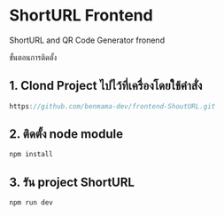 # ShortURL Frontend

ShortURL and QR Code Generator fronend

ขั้นตอนการติดตั้ง




## 1. Clond Project ไปไว้ที่เครื่องโดยใช้คําสั่ง

```javascript
https://github.com/benmama-dev/frontend-ShoutURL.git
```

## 2. ติดตั้ง node module
```javascript
npm install
```

## 3. รัน project ShortURL 

```javascript
npm run dev
```


